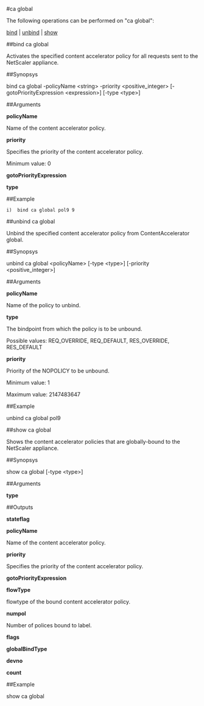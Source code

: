 #ca global

The following operations can be performed on "ca global":


[bind](#bind-ca-global) | [unbind](#unbind-ca-global) | [show](#show-ca-global)

##bind ca global

Activates the specified content accelerator policy for all requests sent to the NetScaler appliance.


##Synopsys

bind ca global -policyName &lt;string> -priority &lt;positive_integer> [-gotoPriorityExpression &lt;expression>] [-type &lt;type>]


##Arguments

<b>policyName</b>
Name of the content accelerator policy.

<b>priority</b>
Specifies the priority of the content accelerator policy.
Minimum value: 0

<b>gotoPriorityExpression</b>

<b>type</b>



##Example

	i)	bind ca global pol9 9

##unbind ca global

Unbind the specified content accelerator policy from ContentAccelerator global.


##Synopsys

unbind ca global &lt;policyName> [-type &lt;type>] [-priority &lt;positive_integer>]


##Arguments

<b>policyName</b>
Name of the policy to unbind.

<b>type</b>
The bindpoint from which the policy is to be unbound.
Possible values: REQ_OVERRIDE, REQ_DEFAULT, RES_OVERRIDE, RES_DEFAULT

<b>priority</b>
Priority of the NOPOLICY to be unbound.
Minimum value: 1
Maximum value: 2147483647



##Example

unbind ca global pol9

##show ca global

Shows the content accelerator policies that are globally-bound to the NetScaler appliance.


##Synopsys

show ca global [-type &lt;type>]


##Arguments

<b>type</b>



##Outputs

<b>stateflag</b>

<b>policyName</b>
Name of the content accelerator policy.

<b>priority</b>
Specifies the priority of the content accelerator policy.

<b>gotoPriorityExpression</b>

<b>flowType</b>
flowtype of the bound content accelerator policy.

<b>numpol</b>
Number of polices bound to label.

<b>flags</b>

<b>globalBindType</b>

<b>devno</b>

<b>count</b>



##Example

show ca global

